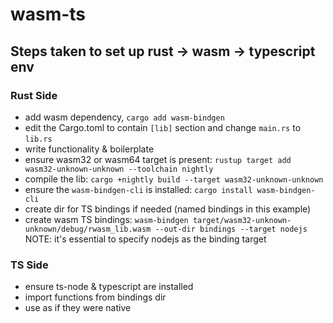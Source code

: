 # wasm-ts

## Steps taken to set up rust -> wasm -> typescript env

### Rust Side
- add wasm dependency, `cargo add wasm-bindgen`
- edit the Cargo.toml to contain `[lib]` section and change `main.rs` to `lib.rs`
- write functionality & boilerplate
- ensure wasm32 or wasm64 target is present: `rustup target add wasm32-unknown-unknown --toolchain nightly`
- compile the lib: `cargo +nightly build --target wasm32-unknown-unknown`
- ensure the `wasm-bindgen-cli` is installed:  `cargo install wasm-bindgen-cli`
- create dir for TS bindings if needed (named bindings in this example)
- create wasm TS bindings: `wasm-bindgen target/wasm32-unknown-unknown/debug/rwasm_lib.wasm --out-dir bindings --target nodejs`
  NOTE: it's essential to specify nodejs as the binding target

### TS Side
- ensure ts-node & typescript are installed
- import functions from bindings dir
- use as if they were native

